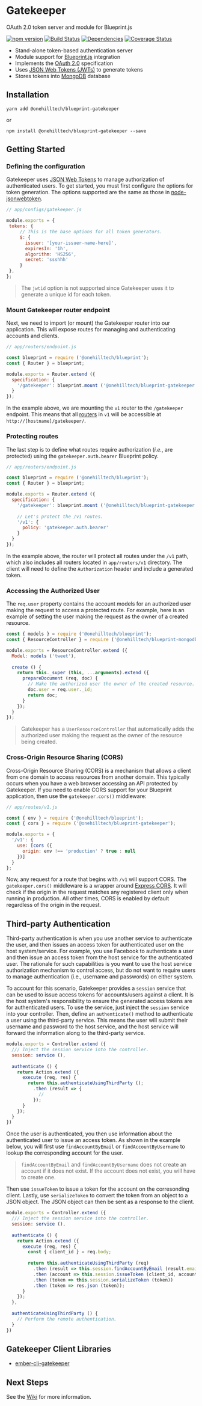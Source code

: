 Gatekeeper
=============

OAuth 2.0 token server and module for Blueprint.js

[![npm version](https://img.shields.io/npm/v/@onehilltech/blueprint-gatekeeper.svg?maxAge=2592000)](https://www.npmjs.com/package/@onehilltech/blueprint-gatekeeper)
[![Build Status](https://travis-ci.org/onehilltech/blueprint-gatekeeper.svg?branch=master)](https://travis-ci.org/onehilltech/blueprint-gatekeeper)
[![Dependencies](https://david-dm.org/onehilltech/blueprint-gatekeeper.svg)](https://david-dm.org/onehilltech/blueprint-gatekeeper)
[![Coverage Status](https://coveralls.io/repos/github/onehilltech/blueprint-gatekeeper/badge.svg?branch=master)](https://coveralls.io/github/onehilltech/blueprint-gatekeeper?branch=master)

* Stand-alone token-based authentication server
* Module support for [Blueprint.js](https://github.com/onehilltech/blueprint) integration
* Implements the [OAuth 2.0](http://oauth.net/2/) specification
* Uses [JSON Web Tokens (JWTs)](https://jwt.io/) to generate tokens
* Stores tokens into [MongoDB](https://www.mongodb.org/) database

Installation
--------------

    yarn add @onehilltech/blueprint-gatekeeper
    
or
 
    npm install @onehilltech/blueprint-gatekeeper --save

Getting Started
----------------

### Defining the configuration

Gatekeeper uses [JSON Web Tokens](https://jwt.io/) to manage authorization of authenticated 
users. To get started, you must first configure the options for token generation. The options
supported are the same as those in [node-jsonwebtoken](https://github.com/auth0/node-jsonwebtoken).

```javascript
// app/configs/gatekeeper.js

module.exports = {
 tokens: {
     // This is the base options for all token generators.
     $: {
       issuer: '[your-issuer-name-here]',
       expiresIn: '1h',
       algorithm: 'HS256',
       secret: 'ssshhh'
     }
 },
};
```

> The `jwtid` option is not supported since Gatekeeper uses it to generate a 
> unique id for each token.

### Mount Gatekeeper router endpoint

Next, we need to import (or mount) the Gatekeeper router into our application. This
will expose routes for managing and authenticating accounts and clients.

```javascript
// app/routers/endpoint.js

const blueprint = require ('@onehilltech/blueprint');
const { Router } = blueprint;

module.exports = Router.extend ({
  specification: {
    '/gatekeeper': blueprint.mount ('@onehilltech/blueprint-gatekeeper:v1')    
  }
});
```

In the example above, we are mounting the `v1` router to the `/gatekeeper` endpoint.
This means that all [routers](https://github.com/onehilltech/blueprint-gatekeeper/tree/master/app/routers/v1) 
in `v1` will be accessible at `http://[hostname]/gatekeeper/`.

### Protecting routes

The last step is to define what routes require authorization (_i.e._, are protected)
using the `gatekeeper.auth.bearer` Blueprint policy. 

```javascript
// app/routers/endpoint.js

const blueprint = require ('@onehilltech/blueprint');
const { Router } = blueprint;

module.exports = Router.extend ({
  specification: {
    '/gatekeeper': blueprint.mount ('@onehilltech/blueprint-gatekeeper:v1'),
    
    // Let's protect the /v1 routes.
    '/v1': {
      policy: 'gatekeeper.auth.bearer'
    }  
  }
});
```

In the example above, the router will protect all routes under the `/v1` path, 
which also includes all routers located in `app/routers/v1` directory. The client 
will need to define the `Authorization` header and include a generated token.

### Accessing the Authorized User

The `req.user` property contains the account models for an authorized user making
the request to access a protected route. For example, here is an example of setting
the user making the request as the owner of a created resource.

```javascript
const { models } = require ('@onehilltech/blueprint');
const { ResourceController } = require ('@onehilltech/blueprint-mongodb');

module.exports = ResourceController.extend ({
  Model: models ('tweet'),
  
  create () {
    return this._super (this, ...arguments).extend ({
      prepareDocument (req, doc) {
        // Make the authorized user the owner of the created resource.
        doc.user = req.user._id;
        return doc;
      }
    });
  }
});
```

> Gatekeeper has a `UserResourceController` that automatically adds the authorized
> user making the request as the owner of the resource being created.

### Cross-Origin Resource Sharing (CORS)

Cross-Origin Resource Sharing (CORS) is a mechanism that allows a client from one domain
to access resources from another domain. This typically occurs when you have a web browser
accessing an API protected by Gatekeeper. If you need to enable CORS support for your
Blueprint application, then use the `gatekeeper.cors()` middleware:

```javascript
// app/routes/v1.js

const { env } = require ('@onehilltech/blueprint');
const { cors } = require ('@onehilltech/blueprint-gatekeeper');

module.exports = {
  '/v1': {
    use: [cors ({
      origin: env !== 'production' ? true : null
    })]
  }
};
```

Now, any request for a route that begins with `/v1` will support CORS. The `gatekeeper.cors()`
middleware is a wrapper around [Express CORS](https://github.com/expressjs/cors). It will check
if the origin in the request matches any registered client only when running in production. All
other times, CORS is enabled by default regardless of the origin in the request.

Third-party Authentication
----------------------------

Third-party authentication is when you use another service to authenticate the user, and then
issues an access token for authenticated user on the host system/service. For example, you use 
Facebook to authenticate a user and then issue an access token from the host service for the 
authenticated user. The rationale for such capabilities is you want to use the host service 
authorization mechanism to control access, but do not want to require users to manage authentication 
(i.e., username and passwords) on either system.

To account for this scenario, Gatekeeper provides a `session` service that can be used to issue
access tokens for accounts/users against a client. It is the host system's responsibility to ensure
the generated access tokens are for authenticated users. To use the service, just inject the `session`
service into your controller. Then, define an `authenticate()` method to authenticate a user using the
third-party service. This means the user will submit their username and password to the host service,
and the host service will forward the information along to the third-party service.

```javascript
module.exports = Controller.extend ({
  /// Inject the session service into the controller.
  session: service (),
  
  authenticate () {
    return Action.extend ({
      execute (req, res) {
        return this.authenticateUsingThirdParty ();
          .then (result => {
            //
          });
      }
    });
  }
})
```

Once the user is authenticated, you then use information about the authenticated user to 
issue an access token. As shown in the example below, you will first use `findAccountByEmail`
or `findAccountByUsername` to lookup the corresponding account for the user.

> `findAccountByEmail` and `findAccountByUsername` does not create an account if it does
> not exist. If the account does not exist, you will have to create one.

Then use `issueToken` to issue a token for the account on the corresonding client. Lastly,
use `serializeToken` to convert the token from an object to a JSON object. The JSON object
can then be sent as a response to the client. 

```javascript
module.exports = Controller.extend ({
  /// Inject the session service into the controller.
  session: service (),
  
  authenticate () {
    return Action.extend ({
      execute (req, res) {
        const { client_id } = req.body;
        
        return this.authenticateUsingThirdParty (req)
          .then (result => this.session.findAccountByEmail (result.email))
          .then (account => this.session.issueToken (client_id, account))
          .then (token => this.session.serializeToken (token))
          .then (token => res.json (token));
      }
    });
  },
  
  authenticateUsingThirdParty () {
    // Perform the remote authentication.
  }
})
```


Gatekeeper Client Libraries
----------------------------

* [ember-cli-gatekeeper](https://github.com/onehilltech/ember-cli-gatekeeper)

Next Steps
-----------

See the [Wiki](https://github.com/onehilltech/blueprint-gatekeeper/wiki) for 
more information.
